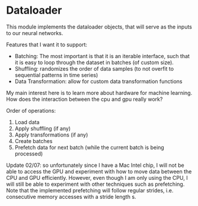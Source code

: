 # Dataloader

This module implements the dataloader objects, that will serve as the inputs to our neural networks.

Features that I want it to support:

- Batching: The most important is that it is an iterable interface, such that it is easy to loop through the dataset in batches (of custom size).
- Shuffling: randomizes the order of data samples (to not overfit to sequential patterns in time series)
- Data Transformation: allow for custom data transformation functions

My main interest here is to learn more about hardware for machine learning. How does the interaction between the cpu and gpu really work?

Order of operations:

1. Load data
2. Apply shuffling (if any)
3. Apply transformations (if any)
4. Create batches
5. Prefetch data for next batch (while the current batch is being processed)

Update 02/07: so unfortunately since I have a Mac Intel chip, I will not be able to access the GPU and experiment with how to move data between the CPU and GPU efficiently. However, even though I am only using the CPU, I will still be able to experiment with other techniques such as prefetching. Note that the implemented prefetching will follow regular strides, i.e. consecutive memory accesses with a stride length s.
